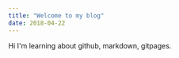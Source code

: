 ```yaml
---
title: "Welcome to my blog"
date: 2018-04-22
---
```


Hi I'm learning about github, markdown, gitpages.
